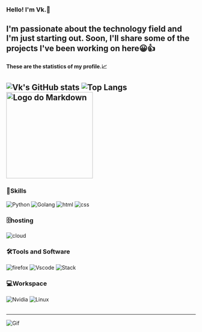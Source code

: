 ### Hello! I'm Vk.👋

I'm passionate about the technology field and I'm just starting out. Soon, I'll share some of the projects I've been working on here😀👍
---
**These are the statistics of my profile.📈**

![Vk's GitHub stats](https://github-readme-stats.vercel.app/api?username=itssvkzin&show_icons=true&theme=radical)
![Top Langs](https://github-readme-stats.vercel.app/api/top-langs/?username=itssvkzin&layout=compact)
<img src="https://i.imgur.com/gDIoNXa.png" alt="Logo do Markdown" width="230" height="230">
---
### **🎯Skills**
<div style="display: inline_block">
  <img align="center" alt="Python" src="https://img.shields.io/badge/Python-yellow?style=for-the-badge&logo=python&logoColor=white" >
  <img align="center" alt="Golang" src="https://img.shields.io/badge/Go-00ADD8?style=for-the-badge&logo=go&logoColor=white" >
  <img align="center" alt="html" src="https://img.shields.io/badge/HTML-orange?style=for-the-badge&logo=html5&logoColor=white" >
  <img align="center" alt="css" src="https://img.shields.io/badge/CSS-blue?&style=for-the-badge&logo=css3&logoColor=white" >
</div>

### **🗄️hosting**
<div style="display: inline_block">
  <img align="center" alt="cloud" src="https://img.shields.io/badge/Google_Cloud-4285F4?style=for-the-badge&logo=google-cloud&logoColor=white" >
</div>

### **🛠️Tools and Software**
<div style="display: inline_block">
  <img align="center" alt="firefox" src="https://img.shields.io/badge/Firefox_Browser-FF7139?style=for-the-badge&logo=Firefox-Browser&logoColor=white" >
  <img align="center" alt="Vscode" src="https://img.shields.io/badge/Visual_Studio_Code-0078D4?style=for-the-badge&logo=visual%20studio%20code&logoColor=white" >
  <img align="center" alt="Stack" src="https://img.shields.io/badge/Stack_Overflow-FE7A16?style=for-the-badge&logo=stack-overflow&logoColor=white" >
</div>

### **💻Workspace**
<div style="display: inline_block">
  <img align="center" alt="Nvidia" src="https://img.shields.io/badge/NVIDIA-GTX1650-76B900?style=for-the-badge&logo=nvidia&logoColor=white" >
  <img align="center" alt="Linux" src="https://img.shields.io/badge/Linux-blue?style=for-the-badge&logo=linux&logoColor=black" >
</div>
<br>

---
![Gif](https://media1.giphy.com/media/v1.Y2lkPTc5MGI3NjExaDd1ODI2MzE0MzlkcGc5eTRyemsxanl6dTcweGpqYjUzaHhjczlxbyZlcD12MV9pbnRlcm5hbF9naWZfYnlfaWQmY3Q9Zw/eSwGh3YK54JKU/giphy.gif)

